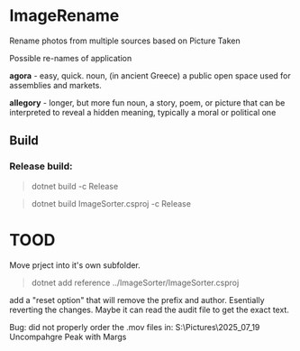 # ImageRename
Rename photos from multiple sources based on Picture Taken

Possible re-names of application 

**agora** - easy, quick. 
noun, (in ancient Greece) a public open space used for assemblies and markets.

**allegory** - longer, but more fun
noun, a story, poem, or picture that can be interpreted to reveal a hidden meaning, typically a moral or political one

## Build 

### Release build: 

> dotnet build -c Release

> dotnet build ImageSorter.csproj -c Release

# TOOD

Move prject into it's own subfolder.

> dotnet add reference ../ImageSorter/ImageSorter.csproj

add a "reset option" that will remove the prefix and author. Esentially reverting the changes. Maybe it can read the audit file to get the exact text. 

Bug: did not properly order the .mov files in: S:\Pictures\2025_07_19 Uncompahgre Peak with Margs
